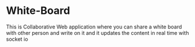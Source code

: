 # White-Board
This is Collaborative Web application where you can share a white board with other person and write on it and it updates the content in real time with socket io
